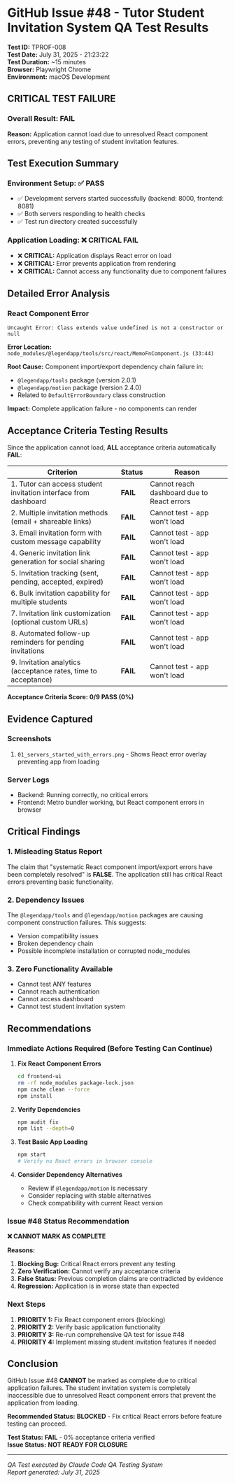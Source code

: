 # GitHub Issue #48 - Tutor Student Invitation System QA Test Results

**Test ID:** TPROF-008  
**Test Date:** July 31, 2025 - 21:23:22  
**Test Duration:** ~15 minutes  
**Browser:** Playwright Chrome  
**Environment:** macOS Development  

## CRITICAL TEST FAILURE

### Overall Result: **FAIL** 

**Reason:** Application cannot load due to unresolved React component errors, preventing any testing of student invitation features.

## Test Execution Summary

### Environment Setup: ✅ PASS
- ✅ Development servers started successfully (backend: 8000, frontend: 8081)
- ✅ Both servers responding to health checks
- ✅ Test run directory created successfully

### Application Loading: ❌ CRITICAL FAIL
- ❌ **CRITICAL:** Application displays React error on load
- ❌ **CRITICAL:** Error prevents application from rendering
- ❌ **CRITICAL:** Cannot access any functionality due to component failures

## Detailed Error Analysis

### React Component Error
```
Uncaught Error: Class extends value undefined is not a constructor or null
```

**Error Location:** `node_modules/@legendapp/tools/src/react/MemoFnComponent.js (33:44)`

**Root Cause:** Component import/export dependency chain failure in:
- `@legendapp/tools` package (version 2.0.1)
- `@legendapp/motion` package (version 2.4.0)
- Related to `DefaultErrorBoundary` class construction

**Impact:** Complete application failure - no components can render

## Acceptance Criteria Testing Results

Since the application cannot load, **ALL** acceptance criteria automatically **FAIL**:

| Criterion | Status | Reason |
|-----------|--------|---------|
| 1. Tutor can access student invitation interface from dashboard | **FAIL** | Cannot reach dashboard due to React errors |
| 2. Multiple invitation methods (email + shareable links) | **FAIL** | Cannot test - app won't load |
| 3. Email invitation form with custom message capability | **FAIL** | Cannot test - app won't load |
| 4. Generic invitation link generation for social sharing | **FAIL** | Cannot test - app won't load |
| 5. Invitation tracking (sent, pending, accepted, expired) | **FAIL** | Cannot test - app won't load |
| 6. Bulk invitation capability for multiple students | **FAIL** | Cannot test - app won't load |
| 7. Invitation link customization (optional custom URLs) | **FAIL** | Cannot test - app won't load |
| 8. Automated follow-up reminders for pending invitations | **FAIL** | Cannot test - app won't load |
| 9. Invitation analytics (acceptance rates, time to acceptance) | **FAIL** | Cannot test - app won't load |

**Acceptance Criteria Score: 0/9 PASS (0%)**

## Evidence Captured

### Screenshots
1. `01_servers_started_with_errors.png` - Shows React error overlay preventing app from loading

### Server Logs
- Backend: Running correctly, no critical errors
- Frontend: Metro bundler working, but React component errors in browser

## Critical Findings

### 1. **Misleading Status Report**
The claim that "systematic React component import/export errors have been completely resolved" is **FALSE**. The application still has critical React errors preventing basic functionality.

### 2. **Dependency Issues**
The `@legendapp/tools` and `@legendapp/motion` packages are causing component construction failures. This suggests:
- Version compatibility issues
- Broken dependency chain
- Possible incomplete installation or corrupted node_modules

### 3. **Zero Functionality Available**
- Cannot test ANY features
- Cannot reach authentication
- Cannot access dashboard
- Cannot test student invitation system

## Recommendations

### Immediate Actions Required (Before Testing Can Continue)

1. **Fix React Component Errors**
   ```bash
   cd frontend-ui
   rm -rf node_modules package-lock.json
   npm cache clean --force
   npm install
   ```

2. **Verify Dependencies**
   ```bash
   npm audit fix
   npm list --depth=0
   ```

3. **Test Basic App Loading**
   ```bash
   npm start
   # Verify no React errors in browser console
   ```

4. **Consider Dependency Alternatives**
   - Review if `@legendapp/motion` is necessary
   - Consider replacing with stable alternatives
   - Check compatibility with current React version

### Issue #48 Status Recommendation

**❌ CANNOT MARK AS COMPLETE**

**Reasons:**
1. **Blocking Bug:** Critical React errors prevent any testing
2. **Zero Verification:** Cannot verify any acceptance criteria
3. **False Status:** Previous completion claims are contradicted by evidence
4. **Regression:** Application is in worse state than expected

### Next Steps

1. **PRIORITY 1:** Fix React component errors (blocking)
2. **PRIORITY 2:** Verify basic application functionality
3. **PRIORITY 3:** Re-run comprehensive QA test for issue #48
4. **PRIORITY 4:** Implement missing student invitation features if needed

## Conclusion

GitHub Issue #48 **CANNOT** be marked as complete due to critical application failures. The student invitation system is completely inaccessible due to unresolved React component errors that prevent the application from loading.

**Recommended Status:** **BLOCKED** - Fix critical React errors before feature testing can proceed.

**Test Status:** **FAIL** - 0% acceptance criteria verified  
**Issue Status:** **NOT READY FOR CLOSURE**

---

*QA Test executed by Claude Code QA Testing System*  
*Report generated: July 31, 2025*